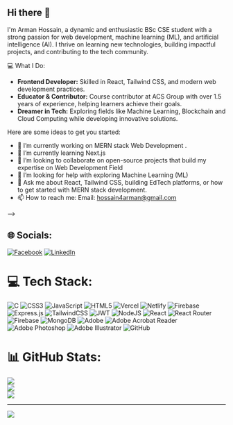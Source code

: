 ## Hi there 👋
I'm Arman Hossain, a dynamic and enthusiastic BSc CSE student with a strong passion for web development, machine learning (ML), and artificial intelligence (AI). I thrive on learning new technologies, building impactful projects, and contributing to the tech community.

💻 What I Do:
- **Frontend Developer:** Skilled in React, Tailwind CSS, and modern web development practices.
- **Educator & Contributor:** Course contributor at ACS Group with over 1.5 years of experience, helping learners achieve their goals.
- **Dreamer in Tech:** Exploring fields like Machine Learning, Blockchain and Cloud Computing while developing innovative solutions.

Here are some ideas to get you started:

- 🔭 I’m currently working on MERN stack Web Development .
- 🌱 I’m currently learning Next.js
- 👯 I’m looking to collaborate on open-source projects that build my expertise on Web Development Field
- 🤔 I’m looking for help with exploring  Machine Learning (ML)
- 💬 Ask me about React, Tailwind CSS, building EdTech platforms, or how to get started with MERN stack development.
- 📫 How to reach me: Email: hossain4arman@gmail.com

-->


 ## 🌐 Socials:
[![Facebook](https://img.shields.io/badge/Facebook-%231877F2.svg?logo=Facebook&logoColor=white)](https://facebook.com/arman4hossain) [![LinkedIn](https://img.shields.io/badge/LinkedIn-%230077B5.svg?logo=linkedin&logoColor=white)](https://linkedin.com/in/arman4hossain)

# 💻 Tech Stack:
![C](https://img.shields.io/badge/c-%2300599C.svg?style=for-the-badge&logo=c&logoColor=white) ![CSS3](https://img.shields.io/badge/css3-%231572B6.svg?style=for-the-badge&logo=css3&logoColor=white) ![JavaScript](https://img.shields.io/badge/javascript-%23323330.svg?style=for-the-badge&logo=javascript&logoColor=%23F7DF1E) ![HTML5](https://img.shields.io/badge/html5-%23E34F26.svg?style=for-the-badge&logo=html5&logoColor=white) ![Vercel](https://img.shields.io/badge/vercel-%23000000.svg?style=for-the-badge&logo=vercel&logoColor=white) ![Netlify](https://img.shields.io/badge/netlify-%23000000.svg?style=for-the-badge&logo=netlify&logoColor=#00C7B7) ![Firebase](https://img.shields.io/badge/firebase-%23039BE5.svg?style=for-the-badge&logo=firebase) ![Express.js](https://img.shields.io/badge/express.js-%23404d59.svg?style=for-the-badge&logo=express&logoColor=%2361DAFB) ![TailwindCSS](https://img.shields.io/badge/tailwindcss-%2338B2AC.svg?style=for-the-badge&logo=tailwind-css&logoColor=white) ![JWT](https://img.shields.io/badge/JWT-black?style=for-the-badge&logo=JSON%20web%20tokens) ![NodeJS](https://img.shields.io/badge/node.js-6DA55F?style=for-the-badge&logo=node.js&logoColor=white) ![React](https://img.shields.io/badge/react-%2320232a.svg?style=for-the-badge&logo=react&logoColor=%2361DAFB) ![React Router](https://img.shields.io/badge/React_Router-CA4245?style=for-the-badge&logo=react-router&logoColor=white) ![Firebase](https://img.shields.io/badge/firebase-a08021?style=for-the-badge&logo=firebase&logoColor=ffcd34) ![MongoDB](https://img.shields.io/badge/MongoDB-%234ea94b.svg?style=for-the-badge&logo=mongodb&logoColor=white) ![Adobe](https://img.shields.io/badge/adobe-%23FF0000.svg?style=for-the-badge&logo=adobe&logoColor=white) ![Adobe Acrobat Reader](https://img.shields.io/badge/Adobe%20Acrobat%20Reader-EC1C24.svg?style=for-the-badge&logo=Adobe%20Acrobat%20Reader&logoColor=white) ![Adobe Photoshop](https://img.shields.io/badge/adobe%20photoshop-%2331A8FF.svg?style=for-the-badge&logo=adobe%20photoshop&logoColor=white) ![Adobe Illustrator](https://img.shields.io/badge/adobe%20illustrator-%23FF9A00.svg?style=for-the-badge&logo=adobe%20illustrator&logoColor=white) ![GitHub](https://img.shields.io/badge/github-%23121011.svg?style=for-the-badge&logo=github&logoColor=white)
# 📊 GitHub Stats:
![](https://github-readme-stats.vercel.app/api?username=arman4hossain&theme=dark&hide_border=false&include_all_commits=false&count_private=false)<br/>
![](https://github-readme-streak-stats.herokuapp.com/?user=arman4hossain&theme=dark&hide_border=false)<br/>
![](https://github-readme-stats.vercel.app/api/top-langs/?username=arman4hossain&theme=dark&hide_border=false&include_all_commits=false&count_private=false&layout=compact)

---
[![](https://visitcount.itsvg.in/api?id=arman4hossain&icon=0&color=0)](https://visitcount.itsvg.in)
